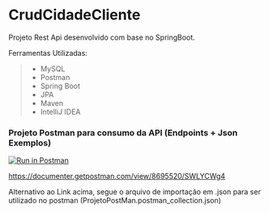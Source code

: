 # CrudCidadeCliente
Projeto Rest Api desenvolvido com base no SpringBoot.

Ferramentas Utilizadas:
> - MySQL
> - Postman
> - Spring Boot
> - JPA 
> - Maven
> - IntelliJ IDEA

### Projeto Postman para consumo da API (Endpoints + Json Exemplos)
[![Run in Postman](https://run.pstmn.io/button.svg)](https://app.getpostman.com/run-collection/b7b8aeea2086c8aba7e4)

https://documenter.getpostman.com/view/8695520/SWLYCWg4

Alternativo ao Link acima, segue o arquivo de importação em .json para ser utilizado no postman (ProjetoPostMan.postman_collection.json)
